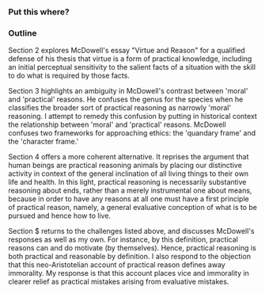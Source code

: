 





### Put this where? 






### Outline

Section 2 explores McDowell's essay "Virtue and Reason" for a qualified defense of his thesis that virtue is a form of practical knowledge, including an initial perceptual sensitivity to the salient facts of a situation with the skill to do what is required by those facts. 

Section 3 highlights an ambiguity in McDowell's contrast between 'moral' and 'practical' reasons. He confuses the genus for the species when he classifies the broader sort of practical reasoning as narrowly 'moral' reasoning. I attempt to remedy this confusion by putting in historical context the relationship between 'moral' and 'practical' reasons. McDowell confuses two frameworks for approaching ethics: the 'quandary frame' and the 'character frame.' 

Section 4 offers a more coherent alternative. It reprises the argument that human beings are practical reasoning animals by placing our distinctive activity in context of the general inclination of all living things to their own life and health. In this light, practical reasoning is necessarily substantive reasoning about ends, rather than a merely instrumental one about means, because in order to have any reasons at all one must have a first principle of practical reason, namely, a general evaluative conception of what is to be pursued and hence how to live. 

Section $ returns to the challenges listed above, and discusses McDowell's responses as well as my own. For instance, by this definition, practical reasons can and do motivate (by themselves). Hence, practical reasoning is both practical and reasonable by definition. I also respond to the objection that this neo-Aristotelian account of practical reason defines away immorality. My response is that this account places vice and immorality in clearer relief as practical mistakes arising from evaluative mistakes. 









